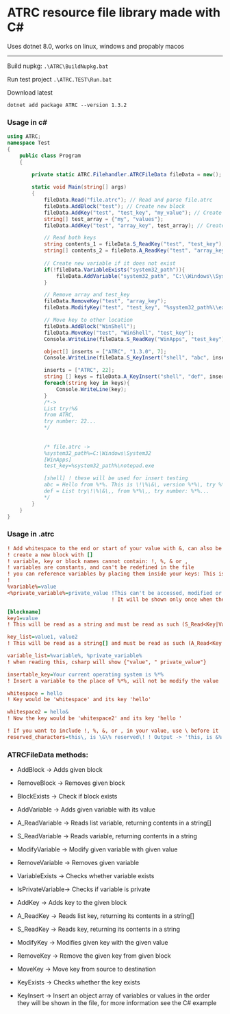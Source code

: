 # ATRC resource file library made with C#

Uses dotnet 8.0, works on linux, windows and propably macos

--- 

Build nupkg: ```.\ATRC\BuildNupkg.bat```

Run test project ```.\ATRC.TEST\Run.bat```

Download latest

```dotnet add package ATRC --version 1.3.2```

### Usage in c#

```csharp
using ATRC;
namespace Test
{
    public class Program
    {

        private static ATRC.Filehandler.ATRCFileData fileData = new(); // This will contain the file data
        
        static void Main(string[] args)
        {
            fileData.Read("file.atrc"); // Read and parse file.atrc
            fileData.AddBlock("test"); // Create new block
            fileData.AddKey("test", "test_key", "my_value"); // Create new key to test-block with my_value as its value
            string[] test_array = {"my", "values"};
            fileData.AddKey("test", "array_key", test_array); // Create new array key

            // Read both keys
            string contents_1 = fileData.S_ReadKey("test", "test_key"); // Read string key
            string[] contents_2 = fileData.A_ReadKey("test", "array_key"); // Read array key
    
            // Create new variable if it does not exist
            if(!fileData.VariableExists("system32_path")){
                fileData.AddVariable("system32_path", "C:\\Windows\\System32");
            }

            // Remove array and test_key
            fileData.RemoveKey("test", "array_key");
            fileData.ModifyKey("test", "test_key", "%system32_path%\\explorer.exe");

            // Move key to other location
            fileData.AddBlock("WinShell");
            fileData.MoveKey("test", "WinShell", "test_key");
            Console.WriteLine(fileData.S_ReadKey("WinApps", "test_key")); // -> C:\Windows\System32\notepad.exe

            object[] inserts = ["ATRC", "1.3.0", 7];
            Console.WriteLine(fileData.S_KeyInsert("shell", "abc", inserts)); // -> Hello from ATRC. This is version 1.3.0, try 7!

            inserts = ["ATRC", 22];
            string [] keys = fileData.A_KeyInsert("shell", "def", inserts);
            foreach(string key in keys){
                Console.WriteLine(key);
            } 
            /*->
            List try!%&
            from ATRC,
            try number: 22...
            */
            
            
            /* file.atrc ->
            %system32_path%=C:\Windows\System32
            [WinApps]
            test_key=%system32_path%\notepad.exe

            [shell] ! these will be used for insert testing
            abc = Hello from %*%. This is \!\%\&\, version %*%\, try %*%\!
            def = List try\!\%\&\,, from %*%\,, try number: %*%...
            */
        }
    }
}
```

### Usage in .atrc
```ini
! Add whitespace to the end or start of your value with &, can also be used to add whitespace anywhere. Everything is case-sensitive
! create a new block with []
! variable, key or block names cannot contain: !, %, & or ,
! variables are constants, and can't be redefined in the file
! you can reference variables by placing them inside your keys: This is a %variable_name% reference,
!  
%variable%=value
<%private_variable%=private_value !This can't be accessed, modified or read outside the file. 
                                  ! It will be shown only once when the file is parsed, you must edit these variables through the file

[blockname]
key1=value 
! This will be read as a string and must be read as such (S_Read<Key|Variable>)

key_list=value1, value2 
! This will be read as a string[] and must be read as such (A_Read<Key|Variable>)

variable_list=%variable%, %private_variable% 
! when reading this, csharp will show {"value", " private_value"}

insertable_key=Your current operating system is %*% 
! Insert a variable to the place of %*%, will not be modify the value

whitespace = hello 
! Key would be 'whitespace' and its key 'hello' 

whitespace2 = hello&
! Now the key would be 'whitespace2' and its key 'hello '

! If you want to include !, %, &, or , in your value, use \ before it
reserved_characters=this\, is \&\% reserved\! ! Output -> 'this, is &% reserved!'
```

### ATRCFileData methods:

 - AddBlock         -> Adds given block
 
 - RemoveBlock      -> Removes given block

 - BlockExists      -> Check if block exists

 - AddVariable      -> Adds given variable with its value

 - A_ReadVariable   -> Reads list variable, returning contents in a string[]

 - S_ReadVariable   -> Reads variable, returning contents in a string

 - ModifyVariable   -> Modify given variable with given value

 - RemoveVariable   -> Removes given variable

 - VariableExists   -> Checks whether variable exists

 - IsPrivateVariable-> Checks if variable is private

 - AddKey           -> Adds key to the given block

 - A_ReadKey        -> Reads list key, returning its contents in a string[]
 
 - S_ReadKey        -> Reads key, returning its contents in a string

 - ModifyKey        -> Modifies given key with the given value

 - RemoveKey        -> Remove the given key from given block

 - MoveKey          -> Move key from source to destination

 - KeyExists        -> Checks whether the key exists

  - KeyInsert       -> Insert an object array of variables or values in the order they will be shown in the file, for more information see the C# example 
